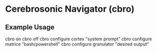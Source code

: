 # Cerebrosonic Navigator (cbro)

## Example Usage

cbro on
cbro off
cbro configure cortex "system prompt"
cbro configure matrice "bash/powershell"
cbro configure granulator "desired output"

